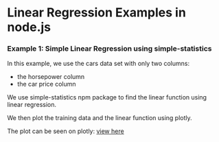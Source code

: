 # Linear Regression Examples in node.js

### Example 1: Simple Linear Regression using simple-statistics

In this example, we use the cars data set with only two columns:
* the horsepower column
* the car price column

We use simple-statistics npm package to find the linear function using
linear regression.

We then plot the training data and the linear function using plotly.

The plot can be seen on plotly: [view here](https://plot.ly/~luccastera/0/car-prices-vs-horsepower/)
